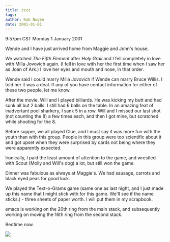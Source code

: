 ```yaml
---
title: zzzz
tags: 
author: Rob Nugen
date: 2001-01-01
---
```


<title>Maggie and John's</title>
<p class=date>9:57pm CST Monday 1 January 2001</p>

<p>Wende and I have just arrived home from Maggie and John's house.

<p>We watched <em>The Fifth Element</em> after <em>Holy Grail</em> and
I fell completely in love with Milla Jovovich again.  (I fell in love
with her the first time when I saw her as Joan of Ark.)  I love her
eyes and mouth and nose, in that order.</p>

<p>Wende said I could marry Milla Jovovich if Wende can marry Bruce
Willis.  I told her it was a deal.  If any of you have contact
information for either of these two people, let me know.</p>

<p>After the movie, Will and I played billiards.  He was kicking my
butt and had sunk all but 2 balls.  I still had 6 balls on the table.
In an amazing feat of inadvertant pool sharkery, I sank 5 in a row.
Will and I missed our last shot (not counting the 8) a few times each,
and then I got mine, but scratched while shooting for the 8.</p>

<p>Before supper, we all played Clue, and I must say it was more fun
with the youth than with this group.  People in this group were too
scientific about it and got upset when they were surprised by cards
not being where they were apparently expected.</p>

<p>Ironically, I paid the least amount of attention to the game, and
wrestled with Scout (Molly and Will's dog) a lot, but still won the
game.</p>

<p>Dinner was fabulous as always at Maggie's.  We had sausage, carrots
and black eyed peas for good luck.</p>

<p>We played the Text-o-Grams game (same one as last night, and I just
made up this name that I might stick with for this game.  We'll see if
the name sticks.) - three sheets of paper worth.  I will put them in
my scrapbook.</p>

<p>emacs is working on the 20th ring from the main stack, and
subsequently working on moving the 16th ring from the second
stack.</p>

<p>Bedtime now.</p>

<p><img src='/images/rob/wL-ROB.gif'/></p>
